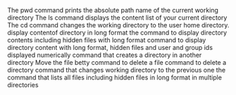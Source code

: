 The pwd command prints the absolute path name of the current working directory
The ls command displays the content list of your current directory
The cd command changes the working directory to the user home directory.
display contentof directory in long format
the command to display directory contents including hidden files with long format
command to display directory content with long format, hidden files and user and group ids displayed numerically
command that creates a directory in another directory
Move the file betty
command to delete a file
command to delete a directory
command that changes working directory to the previous one
the command that lists all files including hidden files in long format in multiple directories

